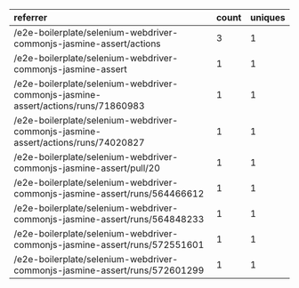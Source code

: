 | referrer                                                                          | count | uniques |
| :-------------------------------------------------------------------------------- | :---- | :------ |
| /e2e-boilerplate/selenium-webdriver-commonjs-jasmine-assert/actions               | 3     | 1       |
| /e2e-boilerplate/selenium-webdriver-commonjs-jasmine-assert                       | 1     | 1       |
| /e2e-boilerplate/selenium-webdriver-commonjs-jasmine-assert/actions/runs/71860983 | 1     | 1       |
| /e2e-boilerplate/selenium-webdriver-commonjs-jasmine-assert/actions/runs/74020827 | 1     | 1       |
| /e2e-boilerplate/selenium-webdriver-commonjs-jasmine-assert/pull/20               | 1     | 1       |
| /e2e-boilerplate/selenium-webdriver-commonjs-jasmine-assert/runs/564466612        | 1     | 1       |
| /e2e-boilerplate/selenium-webdriver-commonjs-jasmine-assert/runs/564848233        | 1     | 1       |
| /e2e-boilerplate/selenium-webdriver-commonjs-jasmine-assert/runs/572551601        | 1     | 1       |
| /e2e-boilerplate/selenium-webdriver-commonjs-jasmine-assert/runs/572601299        | 1     | 1       |